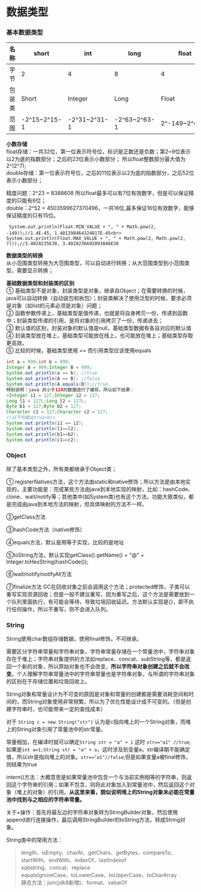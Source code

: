 数据类型
====

### 基本数据类型 ###

 名称 | short | int | long | float | double | char | byte | bool 
 ------ | ------ | ------ | ------ | ------ | ------ | ------ | ------ | ------
 字节 | 2 | 4 | 8 | 4 | 8 | 2 | 1 | 1
 包装类 | Short | Integer | Long | Float | Double | Character | Byte | Bool
 范围 | -2^15~2^15-1 | -2^31~2^31-1 | -2^63~2^63-1 |2^-149~2^(2^7) |4.9E-324~2^1024 | 0~2^16-1 | -128~127 | -
 
 **小数存储**<br>
 float存储：一共32位，第一位表示符号位，标识是正数还是负数；第2\~9位表示以2为底的指数部分；之后的23位表示小数部分；
 所以float整数部分最大值为2^(2^7);<br>
 double存储：第一位表示符号位，之后的11位表示以2为底的指数部分，之后52位表示小数部分；
 
 精度问题：2^23 = 8388608 所以float最多可以有7位有效数字，但是可以保证精度的只能有6位；<br>double：2^52 = 4503599627370496，一共16位,最多保证16位有效数字，能够保证精度的只有15位。
 
 ``` System.out.println(Float.MIN_VALUE + ", " + Math.pow(2, -149));//1.4E-45, 1.401298464324817E-45<br>```
 ``` System.out.println(Float.MAX_VALUE + ", " + Math.pow(2, Math.pow(2, 7)));//3.4028235E38, 3.4028236692093846E38```

**数据类型的转换**<br>
从小范围类型转换为大范围类型，可以自动进行转换；从大范围类型到小范围类型，需要显示转换；

**基础数据类型和封装类的区别**<br>
① 基础类型不是对象，封装类型是对象，继承自Object；在需要转换的时候，java可以自动转换（自动装包和拆包）；封装类解决了使用泛型的时候，要求必须是对象（如list的元素必须是对象）问题；<br>
② 函数参数传递上，基础类型是值传递，也就是将自身拷贝一份，传递到函数中；封装类型传递的引用，是将对象的引用拷贝了一份，传递进去；<br>
③ 默认值的区别，封装对象的默认值是null，基础类型数据有各自对应的默认值<br>
④ 封装类型放在堆上，基础类型可能放在栈上，也可能放在堆上；基础类型存取更高效。<br>
⑤ 比较的时候，基础类型使用 == 而引用类型应该使用equals<br>
```Java
int a = 999;int b = 999;
Integer A = 999;Integer B = 999;
System.out.println(a == b); //true
System.out.println(A == B); //false
System.out.println(A.equals(B));//true
特别说明：java 对小于128的数据进行了缓存，所以如下结果：
>Integer i1 = 127;Integer i2 = 127;
Long l1 = 127L;Long l2 = 127L;
Byte b1 = 127;Byte b2 = 127;
Character c1 = 127;Character c2 = 127;
//以下均输出true<br>
System.out.println(i1 == i2); 
System.out.println(l1==l2);
System.out.println(b1==b2);
System.out.println(c1==c2);
```

### Object ###
除了基本类型之外，所有类都继承于Object类；

① registerNatives方法，这个方法由static和native修饰；所以方法是由本地实现的，主要功能是：完成某些方法由java到本地实现的映射，比如：hashCode、clone、wait/notify等；其他类中(如System类)也有这个方法，功能大致类似，都是完成由java到本地方法的映射，但具体映射的方法不一样。

②getClass方法

③hashCode方法（native修饰）

④equals方法，默认是用等于实现，比较的是地址

⑤toString方法，默认实现getClass().getName() + "@" + Integer.toHexString(hashCode());

⑥wait/notify/notifyAll方法

⑦finalize方法 GC在回收对象之前会调用这个方法；protected修饰，子类可以重写实现资源回收；但是一般不建议重写，因为重写之后，这个方法是需要放到一个队列里面执行，有可能会等待，导致垃圾回收延迟。方法默认实现是{}，即不执行任何操作，所以不重写，则不会进入队列。

### String ###
String使用char数组存储数据，使用final修饰，不可继承。

需要区分字符串常量和字符串对象，字符串常量存储在一个常量池中，字符串对象存在于堆上；字符串对象提供的方法如replace、concat、subString等，都是返回一个新的对象，所以原始对象也不会改变，**所以字符串对象创建之后就不会改变**。个人理解字符串常量池中的字符串常量也是字符串对象，与所谓的字符串对象的区别在于存储位置和垃圾回收上。

String对象和常量设计为不可变的原因是对象和常量的创建都是需要消耗空间和时间的，而String对象使用非常频繁，所以为了优化性能设计成不可变的。（但是创建字符串时，也可能带来一定的查找成本）

对于 ```String c = new String("str")``` 认为是c指向堆上的一个String对象，而堆上的String对象引用了常量池中的str常量。

常量相加，在编译时就可以确定```String str = "a" + 1``` 这时 ```str=="a1" //true```;如果是```int a=1;String str = "a" + a```，这时涉及到变量a，str编译期不能确定值，所以str是指向堆上的对象。```str=="a1"//false```;但是如果变量a被final修饰，则结果为true

intern()方法：大概意思是如果常量池中包含一个与当前实例相等的字符串，则返回这个字符串的引用；如果不包含，则将此对象加入到常量池中，然后返回这个对象（堆上的对象）的引用。**从这里来看，貌似说明堆上的String对象未必能在常量池中找到与之相应的字符串常量。**

关于+操作：首先将最左边的字符串对象转为StringBuilder对象，然后使用append进行连接操作，最后调用StringBuilder的toString方法，转成String对象。

String类中的常用方法：

> length、isEmpty、charAt、getChars、getBytes、compareTo、startWith、endWith、indexOf、lastIndexof<br>
substring、concat、replace<br>
equalsIgnoreCase、toLowerCase、toUpperCase、toCharArray<br>
静态方法：join(jdk8新增)、format、valueOf
